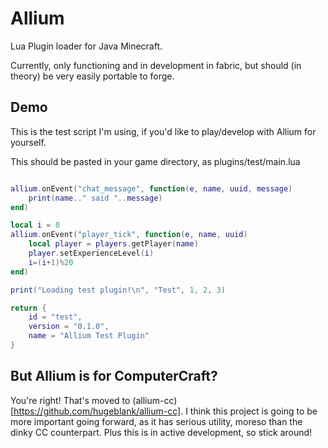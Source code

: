 # Allium
Lua Plugin loader for Java Minecraft.

Currently, only functioning and in development in fabric, but should (in theory) be very easily portable to forge.

## Demo
This is the test script I'm using, if you'd like to play/develop with Allium for yourself. 

This should be pasted in your game directory, as plugins/test/main.lua

```lua

allium.onEvent("chat_message", function(e, name, uuid, message)
    print(name.." said "..message)
end)

local i = 0
allium.onEvent("player_tick", function(e, name, uuid)
    local player = players.getPlayer(name)
    player.setExperienceLevel(i)
    i=(i+1)%20
end)

print("Loading test plugin!\n", "Test", 1, 2, 3)

return {
    id = "test",
    version = "0.1.0",
    name = "Allium Test Plugin"
}
```

## But Allium is for ComputerCraft?
You're right! That's moved to (allium-cc)[https://github.com/hugeblank/allium-cc]. I think this project is going to be
more important going forward, as it has serious utility, moreso than the dinky CC counterpart. Plus this is in active
development, so stick around!